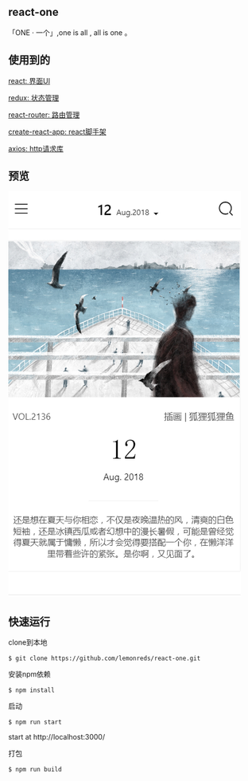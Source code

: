 ## react-one

「ONE · 一个」,one is all , all is one 。

## 使用到的

[react: 界面UI](https://doc.react-china.org/)

[redux: 状态管理](https://redux.js.org/)

[react-router: 路由管理](https://reacttraining.com/react-router/web/guides/philosophy)

[create-react-app: react脚手架](https://github.com/facebook/create-react-app)

[axios: http请求库](https://github.com/axios/axios)

## 预览

![ONE IS ALL.](https://github.com/Lemonreds/react-one/blob/master/src/react-one.png)

## 快速运行

clone到本地

```
$ git clone https://github.com/lemonreds/react-one.git
```

安装npm依赖

```
$ npm install
```

启动

```
$ npm run start
```

start at http://localhost:3000/

打包

```
$ npm run build
```
